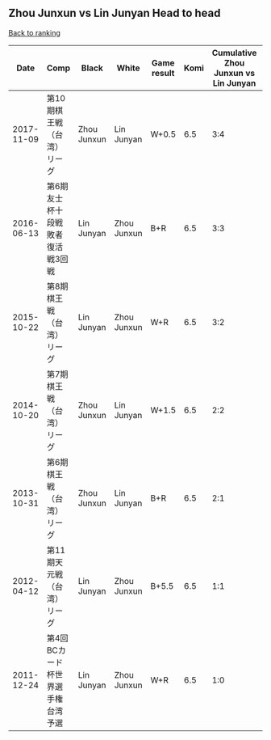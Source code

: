 ## Zhou Junxun vs Lin Junyan Head to head

[Back to ranking](../../index.md)




| **Date** | **Comp** | **Black** | **White** | **Game result** | **Komi** | **Cumulative Zhou Junxun vs Lin Junyan** | **Zhou Junxun streak** | **Lin Junyan streak** | 
| --- | --- | --- | --- | --- | --- | --- | --- | --- |
| 2017-11-09 | 第10期棋王戦（台湾）リーグ | Zhou Junxun | Lin Junyan | W+0.5 | 6.5 | 3:4 | 0 | 2 | 
| 2016-06-13 | 第6期友士杯十段戦敗者復活戦3回戦 | Lin Junyan | Zhou Junxun | B+R | 6.5 | 3:3 | 0 | 1 | 
| 2015-10-22 | 第8期棋王戦（台湾）リーグ | Lin Junyan | Zhou Junxun | W+R | 6.5 | 3:2 | 1 | 0 | 
| 2014-10-20 | 第7期棋王戦（台湾）リーグ | Zhou Junxun | Lin Junyan | W+1.5 | 6.5 | 2:2 | 0 | 1 | 
| 2013-10-31 | 第6期棋王戦（台湾）リーグ | Zhou Junxun | Lin Junyan | B+R | 6.5 | 2:1 | 1 | 0 | 
| 2012-04-12 | 第11期天元戦（台湾）リーグ | Lin Junyan | Zhou Junxun | B+5.5 | 6.5 | 1:1 | 0 | 1 | 
| 2011-12-24 | 第4回BCカード杯世界選手権台湾予選 | Lin Junyan | Zhou Junxun | W+R | 6.5 | 1:0 | 1 | 0 |




